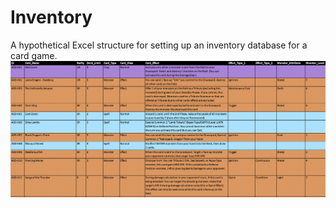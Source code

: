 # Inventory
A hypothetical Excel structure for setting up an inventory database for a card game.</br>
![Inventory](images/Card_Inventory.png) </br></br>